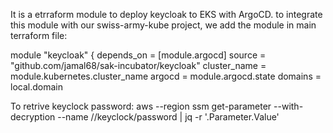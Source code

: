 It is a etrraform module to deploy keycloak to EKS with ArgoCD.
to integrate this module with our swiss-army-kube project, we add the module in main terraform file:


module "keycloak" {
  depends_on   = [module.argocd]
  source       = "github.com/jamal68/sak-incubator/keycloak"
  cluster_name = module.kubernetes.cluster_name
  argocd       = module.argocd.state
  domains      = local.domain
  
  
  
To retrive keyclock password:
aws --region <your-region> ssm get-parameter  --with-decryption --name /<your-cluster-name>/keyclock/password | jq -r '.Parameter.Value' 

